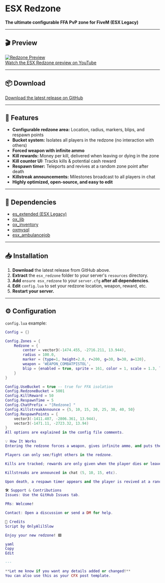 # ESX Redzone

**The ultimate configurable FFA PvP zone for FiveM (ESX Legacy)**

---

## 🎬 Preview

[![Redzone Preview](https://img.youtube.com/vi/X5L4kkjyN80/0.jpg)](https://youtu.be/X5L4kkjyN80)  
[Watch the ESX Redzone preview on YouTube](https://youtu.be/X5L4kkjyN80)

---

## 📦 Download

[Download the latest release on GitHub](https://github.com/OnlyAlilSlow/ESX-RedZone/releases/tag/script)

---

## 🚀 Features

- **Configurable redzone area:** Location, radius, markers, blips, and respawn points
- **Bucket system:** Isolates all players in the redzone (no interaction with others)
- **Forced weapon with infinite ammo**
- **Kill rewards:** Money per kill, delivered when leaving or dying in the zone
- **Kill counter UI:** Tracks kills & potential cash reward
- **Respawn timer:** Teleports and revives at a random zone point after death
- **Killstreak announcements:** Milestones broadcast to all players in chat
- **Highly optimized, open-source, and easy to edit**

---

## 🧩 Dependencies

- [es_extended (ESX Legacy)](https://github.com/esx-framework/es_extended)
- [ox_lib](https://github.com/overextended/ox_lib)
- [ox_inventory](https://github.com/overextended/ox_inventory)
- [oxmysql](https://github.com/overextended/oxmysql)
- [esx_ambulancejob](https://github.com/esx-framework/esx_ambulancejob)

---

## 📥 Installation

1. **Download** the latest release from GitHub above.
2. **Extract** the `esx_redzone` folder to your server's `resources` directory.
3. **Add** `ensure esx_redzone` to your `server.cfg` **after all dependencies**.
4. **Edit** `config.lua` to set your redzone location, weapon, reward, etc.
5. **Restart your server.**

---

## ⚙️ Configuration

`config.lua` example:
```lua
Config = {}

Config.Zones = {
    Redzone = {
        center = vector3(-1474.455, -2716.211, 13.944),
        radius = 100.0,
        marker = {type=1, height=2.0, r=200, g=30, b=30, a=120},
        weapon = 'WEAPON_COMBATPISTOL',
        blip = {enabled = true, sprite = 161, color = 1, scale = 1.3, label = "Redzone"}
    }
}

Config.UseBucket = true -- true for FFA isolation
Config.RedzoneBucket = 5001
Config.KillReward = 50
Config.RespawnTime = 5
Config.ChatPrefix = "[Redzone] "
Config.KillstreakAnnounce = {5, 10, 15, 20, 25, 30, 40, 50}
Config.RespawnPoints = {
    vector3(-1411.407, -2806.361, 13.944),
    vector3(-1471.11, -2723.32, 13.94)
}
All options are explained in the config file comments.

💡 How It Works
Entering the redzone forces a weapon, gives infinite ammo, and puts the player into a private “bucket” for true FFA.

Players can only see/fight others in the redzone.

Kills are tracked; rewards are only given when the player dies or leaves the zone.

Killstreaks are announced in chat (5, 10, 15, etc).

Upon death, a respawn timer appears and the player is revived at a random zone point.

🛠️ Support & Contributions
Issues: Use the GitHub Issues tab.

PRs: Welcome!

Contact: Open a discussion or send a DM for help.

👤 Credits
Script by OnlyAlilSlow

Enjoy your new redzone! 🟥

yaml
Copy
Edit

---

**Let me know if you want any details added or changed!**  
You can also use this as your CFX post template.
